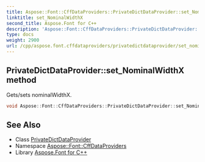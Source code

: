 ```yaml
---
title: Aspose::Font::CffDataProviders::PrivateDictDataProvider::set_NominalWidthX method
linktitle: set_NominalWidthX
second_title: Aspose.Font for C++
description: 'Aspose::Font::CffDataProviders::PrivateDictDataProvider::set_NominalWidthX method. Gets/sets nominalWidthX in C++.'
type: docs
weight: 2900
url: /cpp/aspose.font.cffdataproviders/privatedictdataprovider/set_nominalwidthx/
---
```

## PrivateDictDataProvider::set_NominalWidthX method


Gets/sets nominalWidthX.

```cpp
void Aspose::Font::CffDataProviders::PrivateDictDataProvider::set_NominalWidthX(int32_t value)
```

## See Also

* Class [PrivateDictDataProvider](../)
* Namespace [Aspose::Font::CffDataProviders](../../)
* Library [Aspose.Font for C++](../../../)
